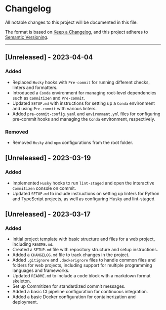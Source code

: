# Changelog

All notable changes to this project will be documented in this file.

The format is based on [Keep a Changelog](https://keepachangelog.com/en/1.0.0/),
and this project adheres to [Semantic Versioning](https://semver.org/spec/v2.0.0.html).

****

## [Unreleased] - 2023-04-04

### Added

- Replaced `Husky` hooks with `Pre-commit` for running different checks, linters and formatters.
- Introduced a `Conda` environment for managing root-level dependencies such as `Commitizen` and `Pre-commit`.
- Updated `SETUP.md` with instructions for setting up a `Conda` environment and using `Pre-commit` with various linters.
- Added `pre-commit-config.yaml` and `environment.yml` files for configuring pre-commit hooks and managing the `Conda` environment, respectively.

### Removed

- Removed `Husky` and `npm` configurations from the root folder.

## [Unreleased] - 2023-03-19

### Added

- Implemented `Husky` hooks to run `lint-staged` and open the interactive `Commitizen` console on commit.
- Updated `SETUP.md` to include instructions on setting up linters for Python and TypeScript projects, as well as configuring Husky and lint-staged.

## [Unreleased] - 2023-03-17

### Added

- Initial project template with basic structure and files for a web project, including `README.md`.
- Created a `SETUP.md` file with repository structure and setup instructions.
- Added a `CHANGELOG.md` file to track changes in the project.
- Added `.gitignore` and `.dockerignore` files to handle common files and folders for web projects, including support for multiple programming languages and frameworks.
- Updated `README.md` to include a code block with a markdown format skeleton.
- Set up Commitizen for standardized commit messages.
- Added a basic CI pipeline configuration for continuous integration.
- Added a basic Docker configuration for containerization and deployment.
